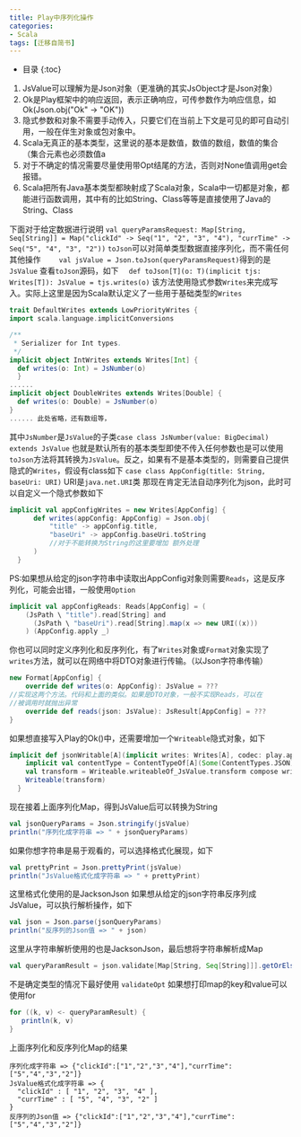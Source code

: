 ```yaml
--- 
title: Play中序列化操作
categories:
- Scala
tags: [迁移自简书]
---
```


* 目录
{:toc}

1. JsValue可以理解为是Json对象（更准确的其实JsObject才是Json对象）
2. Ok是Play框架中的响应返回，表示正确响应，可传参数作为响应信息，如Ok(Json.obj("Ok" -> "OK"))
3. 隐式参数和对象不需要手动传入，只要它们在当前上下文是可见的即可自动引用，一般在伴生对象或包对象中。
4. Scala无真正的基本类型，这里说的基本是数值，数值的数组，数值的集合（集合元素也必须数值a
5. 对于不确定的情况需要尽量使用带Opt结尾的方法，否则对None值调用get会报错。
6. Scala把所有Java基本类型都映射成了Scala对象，Scala中一切都是对象，都能进行函数调用，其中有的比如String、Class等等是直接使用了Java的String、Class

下面对于给定数据进行说明
```val queryParamsRequest: Map[String, Seq[String]] = Map("clickId" -> Seq("1", "2", "3", "4"), "currTime" -> Seq("5", "4", "3", "2"))```
`toJson`可以对简单类型数据直接序列化，而不需任何其他操作
```    val jsValue = Json.toJson(queryParamsRequest)```得到的是`JsValue`
查看`toJson`源码，如下
```  def toJson[T](o: T)(implicit tjs: Writes[T]): JsValue = tjs.writes(o)```
该方法使用隐式参数`Writes`来完成写入。实际上这里是因为Scala默认定义了一些用于基础类型的`Writes`
```scala
trait DefaultWrites extends LowPriorityWrites {
import scala.language.implicitConversions

/**
 * Serializer for Int types.
 */
implicit object IntWrites extends Writes[Int] {
  def writes(o: Int) = JsNumber(o)
  }
......
implicit object DoubleWrites extends Writes[Double] {
  def writes(o: Double) = JsNumber(o)
}
...... 此处省略，还有数组等，
```
其中`JsNumber`是`JsValue`的子类```case class JsNumber(value: BigDecimal) extends JsValue```
也就是默认所有的基本类型即使不传入任何参数也是可以使用`toJson`方法将其转换为`JsValue`。反之，如果有不是基本类型的，则需要自己提供隐式的`Writes`，假设有class如下
```case class AppConfig(title: String, baseUri: URI)``` URI是`java.net.URI`类
那现在肯定无法自动序列化为json，此时可以自定义一个隐式参数如下
```scala
implicit val appConfigWrites = new Writes[AppConfig] {
      def writes(appConfig: AppConfig) = Json.obj(
          "title" -> appConfig.title,
          "baseUri" -> appConfig.baseUri.toString 
          //对于不能转换为String的这里要增加 额外处理
      )
  }
```
PS:如果想从给定的json字符串中读取出AppConfig对象则需要`Reads`，这是反序列化，可能会出错，一般使用`Option`
``` scala
implicit val appConfigReads: Reads[AppConfig] = (
    (JsPath \ "title").read[String] and
      (JsPath \ "baseUri").read[String].map(x => new URI((x)))
    ) (AppConfig.apply _)
```
你也可以同时定义序列化和反序列化，有了`Writes`对象或`Format`对象实现了`writes`方法，就可以在网络中将DTO对象进行传输。（以Json字符串传输）
```scala
new Format[AppConfig] {
    override def writes(o: AppConfig): JsValue = ???
//实现这两个方法。代码和上面的类似。如果是DTO对象，一般不实现Reads，可以在
//被调用时就抛出异常
    override def reads(json: JsValue): JsResult[AppConfig] = ???
}
```
如果想直接写入Play的Ok()中，还需要增加一个`Writeable`隐式对象，如下
```scala
implicit def jsonWritable[A](implicit writes: Writes[A], codec: play.api.mvc.Codec): Writeable[A] = {
    implicit val contentType = ContentTypeOf[A](Some(ContentTypes.JSON))
    val transform = Writeable.writeableOf_JsValue.transform compose writes.writes
    Writeable(transform)
  }
```
现在接着上面序列化Map，得到JsValue后可以转换为String
```  scala 
val jsonQueryParams = Json.stringify(jsValue)
println("序列化成字符串 => " + jsonQueryParams)
```
如果你想字符串是易于观看的，可以选择格式化展现，如下
```scala
val prettyPrint = Json.prettyPrint(jsValue)
println("JsValue格式化成字符串 => " + prettyPrint)
```
这里格式化使用的是JacksonJson
如果想从给定的json字符串反序列成JsValue，可以执行解析操作，如下
```scala
val json = Json.parse(jsonQueryParams)
println("反序列的Json值 => " + json)
```
这里从字符串解析使用的也是JacksonJson，最后想将字符串解析成Map
```scala
val queryParamResult = json.validate[Map[String, Seq[String]]].getOrElse(Map())
```
不是确定类型的情况下最好使用 `validateOpt`
如果想打印map的key和value可以使用for
```scala
for ((k, v) <- queryParamResult) {
   println(k, v)
}
```

上面序列化和反序列化Map的结果
```
序列化成字符串 => {"clickId":["1","2","3","4"],"currTime":["5","4","3","2"]}
JsValue格式化成字符串 => {
  "clickId" : [ "1", "2", "3", "4" ],
  "currTime" : [ "5", "4", "3", "2" ]
}
反序列的Json值 => {"clickId":["1","2","3","4"],"currTime":["5","4","3","2"]}
```


